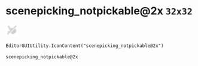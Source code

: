 # scenepicking_notpickable@2x `32x32`
<img src="/img/scenepicking_notpickable.png" width=32 height=32>

``` CSharp
EditorGUIUtility.IconContent("scenepicking_notpickable@2x")
```
```
scenepicking_notpickable@2x
```
